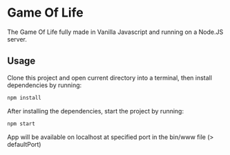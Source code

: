 # Game Of Life

The Game Of Life fully made in Vanilla Javascript and running on a Node.JS server.

## Usage

Clone this project and open current directory into a terminal, then install dependencies by running:

```sh
npm install
```

After installing the dependencies, start the project by running:

```sh
npm start
```

App will be available on localhost at specified port in the bin/www file (> defaultPort)
